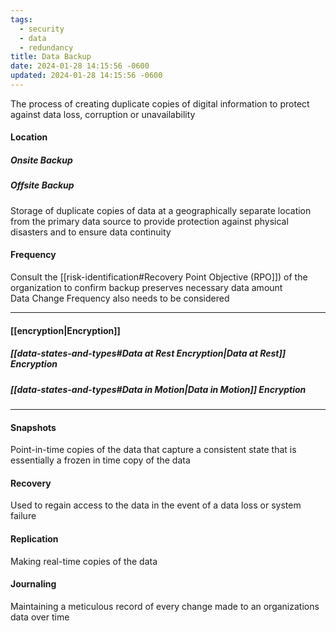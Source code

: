 ```yaml
---
tags:
  - security
  - data
  - redundancy
title: Data Backup
date: 2024-01-28 14:15:56 -0600
updated: 2024-01-28 14:15:56 -0600
---
```


The process of creating duplicate copies of digital information to protect against data loss, corruption or unavailability

#### Location

##### Onsite Backup
##### Offsite Backup
Storage of duplicate copies of data at a geographically separate location from the primary data source to provide protection against physical disasters and to ensure data continuity

#### Frequency
Consult the [[risk-identification#Recovery Point Objective (RPO]]) of the organization to confirm backup preserves necessary data amount  
Data Change Frequency also needs to be considered

---

#### [[encryption|Encryption]]

##### [[data-states-and-types#Data at Rest Encryption|Data at Rest]] Encryption
##### [[data-states-and-types#Data in Motion|Data in Motion]] Encryption

---

#### Snapshots
Point-in-time copies of the data that capture a consistent state that is essentially a frozen in time copy of the data

#### Recovery
Used to regain access to the data in the event of a data loss or system failure

#### Replication
Making real-time copies of the data

#### Journaling
Maintaining a meticulous record of every change made to an organizations data over time
